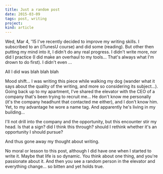```yaml
---
title: Just a random post
date: 2015-03-09
tags: post, writing
project: 
kind: article
---
```


Wed, Mar 4, '15
I've recently  decided to improve my writing skills. I subscribed to an (iTunesU course) and did some (reading). But other then putting my mind into it, I didn't do any real progress. I didn't write more, nor did  I practice (I did make an overhaul to my tools... That's always what I'm drown to do first).  I didn't even ...

<!-- more -->

All I did was blah blah blah

Mood shift... I was writing this piece while walking my dog (wander what it says about the quality of the writing, and more so considering its subject...). Going back up to my apartment, I've shared the elevator with the CEO of a company that's been trying to recruit me... He don't know me personally (it's the company headhunt that contacted me either), and I don't know him. Yet, to my advantage he wore a name tag. And apparently he's living in my building... 

I'll not drill into the company and the opportunity, but this encounter stir my head. Is that a sign? did I think this through? should I rethink whether it's an opportunity I should pursue? 

And thus gone away my thought about writing.

No moral or lesson to this post, although I did have one when I started to write it. Maybe that life is so dynamic. You think about one thing, and you're passionate about it. And then you see a random person in the elevator and everything change... so bitten and yet holds true. 
